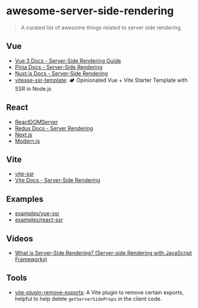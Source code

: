# awesome-server-side-rendering

> A curated list of awesome things related to server side rendering.

## Vue

- [Vue 3 Docs - Server-Side Rendering Guide](https://v3.vuejs.org/guide/ssr/introduction.html#what-is-server-side-rendering-ssr)
- [Pinia Docs - Server-Side Rendering](https://pinia.esm.dev/ssr/)
- [Nuxt.js Docs - Server-Side Rendering](https://nuxtjs.org/docs/concepts/server-side-rendering/)
- [vitesse-ssr-template](https://github.com/frandiox/vitesse-ssr-template): 🏕 Opinionated Vue + Vite Starter Template with SSR in Node.js

## React

- [ReactDOMServer](https://reactjs.org/docs/react-dom-server.html)
- [Redux Docs - Server Rendering](https://redux.js.org/usage/server-rendering)
- [Next.js](https://nextjs.org/docs/basic-features/pages#server-side-rendering)
- [Modern.js](https://modernjs.dev/docs/guides/features/server-side/web/ssr-and-spr)

## Vite

- [vite-ssr](https://github.com/frandiox/vite-ssr)
- [Vite Docs - Server-Side Rendering](https://vitejs.dev/guide/ssr.html)

## Examples

- [examples/vue-ssr](examples/vue-ssr)
- [examples/react-ssr](examples/react-ssr)

## Videos

- [What is Server-Side Rendering? (Server-side Rendering with JavaScript Frameworks)](https://www.youtube.com/watch?v=GQzn7XRdzxY&ab_channel=Firebase)

## Tools

- [vite-plugin-remove-exports](https://github.com/egoist/vite-plugin-remove-exports): A Vite plugin to remove certain exports, helpful to help delete `getServerSideProps` in the client code.

